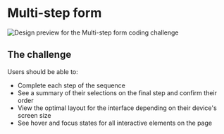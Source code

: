 # Multi-step form

![Design preview for the Multi-step form coding challenge](./design/desktop-preview.jpg)

## The challenge

Users should be able to:

- Complete each step of the sequence
- See a summary of their selections on the final step and confirm their order
- View the optimal layout for the interface depending on their device's screen size
- See hover and focus states for all interactive elements on the page
